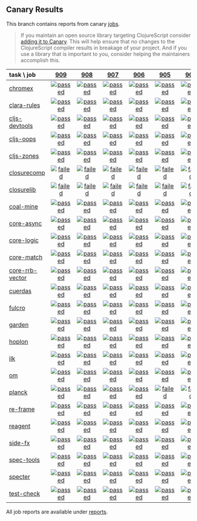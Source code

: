 ## Canary Results

This branch contains reports from canary [jobs](https://github.com/cljs-oss/canary/tree/jobs).

> If you maintain an open source library targeting ClojureScript consider [adding it to Canary](https://github.com/cljs-oss/canary/tree/master#how-to-participate). This will help ensure that no changes to the ClojureScript compiler results in breakage of your project. And if you use a library that is important to you, consider helping the maintainers accomplish this.

[//]: # (begin_overview_table)

| task \ job | <a href="reports/2019/05/10/job-000909-1.10.529-3126e1da" title="job #909 finished on 2019-05-10">909</a> | <a href="reports/2019/05/09/job-000908-1.10.528-47386d7c" title="job #908 finished on 2019-05-09">908</a> | <a href="reports/2019/05/08/job-000907-1.10.528-47386d7c" title="job #907 finished on 2019-05-08">907</a> | <a href="reports/2019/05/07/job-000906-1.10.529-f6dc3464" title="job #906 finished on 2019-05-07">906</a> | <a href="reports/2019/05/07/job-000905-1.10.529-34b6894a" title="job #905 finished on 2019-05-07">905</a> | <a href="reports/2019/05/07/job-000904-1.10.528-47386d7c" title="job #904 finished on 2019-05-07">904</a> | <a href="reports/2019/05/06/job-000903-1.10.528-47386d7c" title="job #903 finished on 2019-05-06">903</a> | <a href="reports/2019/05/05/job-000902-1.10.528-47386d7c" title="job #902 finished on 2019-05-05">902</a> | <a href="reports/2019/05/04/job-000901-1.10.528-47386d7c" title="job #901 finished on 2019-05-04">901</a> | <a href="reports/2019/05/03/job-000900-1.10.528-47386d7c" title="job #900 finished on 2019-05-03">900</a> |
| :--- | :---: | :---: | :---: | :---: | :---: | :---: | :---: | :---: | :---: | :---: |
| [chromex](https://github.com/binaryage/chromex) | <a href="reports/2019/05/10/job-000909-1.10.529-3126e1da#-chromex"><img title="passed" src="http://box.binaryage.com/s-passed.svg"><a> | <a href="reports/2019/05/09/job-000908-1.10.528-47386d7c#-chromex"><img title="passed" src="http://box.binaryage.com/s-passed.svg"><a> | <a href="reports/2019/05/08/job-000907-1.10.528-47386d7c#-chromex"><img title="passed" src="http://box.binaryage.com/s-passed.svg"><a> | <a href="reports/2019/05/07/job-000906-1.10.529-f6dc3464#-chromex"><img title="passed" src="http://box.binaryage.com/s-passed.svg"><a> | <a href="reports/2019/05/07/job-000905-1.10.529-34b6894a#-chromex"><img title="passed" src="http://box.binaryage.com/s-passed.svg"><a> | <a href="reports/2019/05/07/job-000904-1.10.528-47386d7c#-chromex"><img title="passed" src="http://box.binaryage.com/s-passed.svg"><a> | <a href="reports/2019/05/06/job-000903-1.10.528-47386d7c#-chromex"><img title="passed" src="http://box.binaryage.com/s-passed.svg"><a> | <a href="reports/2019/05/05/job-000902-1.10.528-47386d7c#-chromex"><img title="passed" src="http://box.binaryage.com/s-passed.svg"><a> | <a href="reports/2019/05/04/job-000901-1.10.528-47386d7c#-chromex"><img title="passed" src="http://box.binaryage.com/s-passed.svg"><a> | <a href="reports/2019/05/03/job-000900-1.10.528-47386d7c#-chromex"><img title="passed" src="http://box.binaryage.com/s-passed.svg"><a> |
| [clara-rules](https://github.com/cerner/clara-rules) | <a href="reports/2019/05/10/job-000909-1.10.529-3126e1da#-clara-rules"><img title="passed" src="http://box.binaryage.com/s-passed.svg"><a> | <a href="reports/2019/05/09/job-000908-1.10.528-47386d7c#-clara-rules"><img title="passed" src="http://box.binaryage.com/s-passed.svg"><a> | <a href="reports/2019/05/08/job-000907-1.10.528-47386d7c#-clara-rules"><img title="passed" src="http://box.binaryage.com/s-passed.svg"><a> | <a href="reports/2019/05/07/job-000906-1.10.529-f6dc3464#-clara-rules"><img title="passed" src="http://box.binaryage.com/s-passed.svg"><a> | <a href="reports/2019/05/07/job-000905-1.10.529-34b6894a#-clara-rules"><img title="passed" src="http://box.binaryage.com/s-passed.svg"><a> | <a href="reports/2019/05/07/job-000904-1.10.528-47386d7c#-clara-rules"><img title="passed" src="http://box.binaryage.com/s-passed.svg"><a> | <a href="reports/2019/05/06/job-000903-1.10.528-47386d7c#-clara-rules"><img title="passed" src="http://box.binaryage.com/s-passed.svg"><a> | <a href="reports/2019/05/05/job-000902-1.10.528-47386d7c#-clara-rules"><img title="passed" src="http://box.binaryage.com/s-passed.svg"><a> | <a href="reports/2019/05/04/job-000901-1.10.528-47386d7c#-clara-rules"><img title="passed" src="http://box.binaryage.com/s-passed.svg"><a> | <a href="reports/2019/05/03/job-000900-1.10.528-47386d7c#-clara-rules"><img title="passed" src="http://box.binaryage.com/s-passed.svg"><a> |
| [cljs-devtools](https://github.com/binaryage/cljs-devtools) | <a href="reports/2019/05/10/job-000909-1.10.529-3126e1da#-cljs-devtools"><img title="passed" src="http://box.binaryage.com/s-passed.svg"><a> | <a href="reports/2019/05/09/job-000908-1.10.528-47386d7c#-cljs-devtools"><img title="passed" src="http://box.binaryage.com/s-passed.svg"><a> | <a href="reports/2019/05/08/job-000907-1.10.528-47386d7c#-cljs-devtools"><img title="passed" src="http://box.binaryage.com/s-passed.svg"><a> | <a href="reports/2019/05/07/job-000906-1.10.529-f6dc3464#-cljs-devtools"><img title="passed" src="http://box.binaryage.com/s-passed.svg"><a> | <a href="reports/2019/05/07/job-000905-1.10.529-34b6894a#-cljs-devtools"><img title="passed" src="http://box.binaryage.com/s-passed.svg"><a> | <a href="reports/2019/05/07/job-000904-1.10.528-47386d7c#-cljs-devtools"><img title="passed" src="http://box.binaryage.com/s-passed.svg"><a> | <a href="reports/2019/05/06/job-000903-1.10.528-47386d7c#-cljs-devtools"><img title="passed" src="http://box.binaryage.com/s-passed.svg"><a> | <a href="reports/2019/05/05/job-000902-1.10.528-47386d7c#-cljs-devtools"><img title="passed" src="http://box.binaryage.com/s-passed.svg"><a> | <a href="reports/2019/05/04/job-000901-1.10.528-47386d7c#-cljs-devtools"><img title="passed" src="http://box.binaryage.com/s-passed.svg"><a> | <a href="reports/2019/05/03/job-000900-1.10.528-47386d7c#-cljs-devtools"><img title="passed" src="http://box.binaryage.com/s-passed.svg"><a> |
| [cljs-oops](https://github.com/binaryage/cljs-oops) | <a href="reports/2019/05/10/job-000909-1.10.529-3126e1da#-cljs-oops"><img title="passed" src="http://box.binaryage.com/s-passed.svg"><a> | <a href="reports/2019/05/09/job-000908-1.10.528-47386d7c#-cljs-oops"><img title="passed" src="http://box.binaryage.com/s-passed.svg"><a> | <a href="reports/2019/05/08/job-000907-1.10.528-47386d7c#-cljs-oops"><img title="passed" src="http://box.binaryage.com/s-passed.svg"><a> | <a href="reports/2019/05/07/job-000906-1.10.529-f6dc3464#-cljs-oops"><img title="passed" src="http://box.binaryage.com/s-passed.svg"><a> | <a href="reports/2019/05/07/job-000905-1.10.529-34b6894a#-cljs-oops"><img title="passed" src="http://box.binaryage.com/s-passed.svg"><a> | <a href="reports/2019/05/07/job-000904-1.10.528-47386d7c#-cljs-oops"><img title="passed" src="http://box.binaryage.com/s-passed.svg"><a> | <a href="reports/2019/05/06/job-000903-1.10.528-47386d7c#-cljs-oops"><img title="passed" src="http://box.binaryage.com/s-passed.svg"><a> | <a href="reports/2019/05/05/job-000902-1.10.528-47386d7c#-cljs-oops"><img title="passed" src="http://box.binaryage.com/s-passed.svg"><a> | <a href="reports/2019/05/04/job-000901-1.10.528-47386d7c#-cljs-oops"><img title="passed" src="http://box.binaryage.com/s-passed.svg"><a> | <a href="reports/2019/05/03/job-000900-1.10.528-47386d7c#-cljs-oops"><img title="passed" src="http://box.binaryage.com/s-passed.svg"><a> |
| [cljs-zones](https://github.com/binaryage/cljs-zones) | <a href="reports/2019/05/10/job-000909-1.10.529-3126e1da#-cljs-zones"><img title="passed" src="http://box.binaryage.com/s-passed.svg"><a> | <a href="reports/2019/05/09/job-000908-1.10.528-47386d7c#-cljs-zones"><img title="passed" src="http://box.binaryage.com/s-passed.svg"><a> | <a href="reports/2019/05/08/job-000907-1.10.528-47386d7c#-cljs-zones"><img title="passed" src="http://box.binaryage.com/s-passed.svg"><a> | <a href="reports/2019/05/07/job-000906-1.10.529-f6dc3464#-cljs-zones"><img title="passed" src="http://box.binaryage.com/s-passed.svg"><a> | <a href="reports/2019/05/07/job-000905-1.10.529-34b6894a#-cljs-zones"><img title="passed" src="http://box.binaryage.com/s-passed.svg"><a> | <a href="reports/2019/05/07/job-000904-1.10.528-47386d7c#-cljs-zones"><img title="passed" src="http://box.binaryage.com/s-passed.svg"><a> | <a href="reports/2019/05/06/job-000903-1.10.528-47386d7c#-cljs-zones"><img title="passed" src="http://box.binaryage.com/s-passed.svg"><a> | <a href="reports/2019/05/05/job-000902-1.10.528-47386d7c#-cljs-zones"><img title="passed" src="http://box.binaryage.com/s-passed.svg"><a> | <a href="reports/2019/05/04/job-000901-1.10.528-47386d7c#-cljs-zones"><img title="passed" src="http://box.binaryage.com/s-passed.svg"><a> | <a href="reports/2019/05/03/job-000900-1.10.528-47386d7c#-cljs-zones"><img title="passed" src="http://box.binaryage.com/s-passed.svg"><a> |
| [closurecomp](https://github.com/mfikes/closurecomp) | <a href="reports/2019/05/10/job-000909-1.10.529-3126e1da#-closurecomp"><img title="failed" src="http://box.binaryage.com/s-failed.svg"><a> | <a href="reports/2019/05/09/job-000908-1.10.528-47386d7c#-closurecomp"><img title="failed" src="http://box.binaryage.com/s-failed.svg"><a> | <a href="reports/2019/05/08/job-000907-1.10.528-47386d7c#-closurecomp"><img title="failed" src="http://box.binaryage.com/s-failed.svg"><a> | <a href="reports/2019/05/07/job-000906-1.10.529-f6dc3464#-closurecomp"><img title="failed" src="http://box.binaryage.com/s-failed.svg"><a> | <a href="reports/2019/05/07/job-000905-1.10.529-34b6894a#-closurecomp"><img title="failed" src="http://box.binaryage.com/s-failed.svg"><a> | <a href="reports/2019/05/07/job-000904-1.10.528-47386d7c#-closurecomp"><img title="failed" src="http://box.binaryage.com/s-failed.svg"><a> | <a href="reports/2019/05/06/job-000903-1.10.528-47386d7c#-closurecomp"><img title="failed" src="http://box.binaryage.com/s-failed.svg"><a> | <a href="reports/2019/05/05/job-000902-1.10.528-47386d7c#-closurecomp"><img title="failed" src="http://box.binaryage.com/s-failed.svg"><a> | <a href="reports/2019/05/04/job-000901-1.10.528-47386d7c#-closurecomp"><img title="failed" src="http://box.binaryage.com/s-failed.svg"><a> | <a href="reports/2019/05/03/job-000900-1.10.528-47386d7c#-closurecomp"><img title="failed" src="http://box.binaryage.com/s-failed.svg"><a> |
| [closurelib](https://github.com/mfikes/closurelib) | <a href="reports/2019/05/10/job-000909-1.10.529-3126e1da#-closurelib"><img title="failed" src="http://box.binaryage.com/s-failed.svg"><a> | <a href="reports/2019/05/09/job-000908-1.10.528-47386d7c#-closurelib"><img title="failed" src="http://box.binaryage.com/s-failed.svg"><a> | <a href="reports/2019/05/08/job-000907-1.10.528-47386d7c#-closurelib"><img title="failed" src="http://box.binaryage.com/s-failed.svg"><a> | <a href="reports/2019/05/07/job-000906-1.10.529-f6dc3464#-closurelib"><img title="failed" src="http://box.binaryage.com/s-failed.svg"><a> | <a href="reports/2019/05/07/job-000905-1.10.529-34b6894a#-closurelib"><img title="failed" src="http://box.binaryage.com/s-failed.svg"><a> | <a href="reports/2019/05/07/job-000904-1.10.528-47386d7c#-closurelib"><img title="failed" src="http://box.binaryage.com/s-failed.svg"><a> | <a href="reports/2019/05/06/job-000903-1.10.528-47386d7c#-closurelib"><img title="failed" src="http://box.binaryage.com/s-failed.svg"><a> | <a href="reports/2019/05/05/job-000902-1.10.528-47386d7c#-closurelib"><img title="failed" src="http://box.binaryage.com/s-failed.svg"><a> | <a href="reports/2019/05/04/job-000901-1.10.528-47386d7c#-closurelib"><img title="failed" src="http://box.binaryage.com/s-failed.svg"><a> | <a href="reports/2019/05/03/job-000900-1.10.528-47386d7c#-closurelib"><img title="failed" src="http://box.binaryage.com/s-failed.svg"><a> |
| [coal-mine](https://github.com/mfikes/coal-mine) | <a href="reports/2019/05/10/job-000909-1.10.529-3126e1da#-coal-mine"><img title="passed" src="http://box.binaryage.com/s-passed.svg"><a> | <a href="reports/2019/05/09/job-000908-1.10.528-47386d7c#-coal-mine"><img title="passed" src="http://box.binaryage.com/s-passed.svg"><a> | <a href="reports/2019/05/08/job-000907-1.10.528-47386d7c#-coal-mine"><img title="passed" src="http://box.binaryage.com/s-passed.svg"><a> | <a href="reports/2019/05/07/job-000906-1.10.529-f6dc3464#-coal-mine"><img title="passed" src="http://box.binaryage.com/s-passed.svg"><a> | <a href="reports/2019/05/07/job-000905-1.10.529-34b6894a#-coal-mine"><img title="passed" src="http://box.binaryage.com/s-passed.svg"><a> | <a href="reports/2019/05/07/job-000904-1.10.528-47386d7c#-coal-mine"><img title="passed" src="http://box.binaryage.com/s-passed.svg"><a> | <a href="reports/2019/05/06/job-000903-1.10.528-47386d7c#-coal-mine"><img title="passed" src="http://box.binaryage.com/s-passed.svg"><a> | <a href="reports/2019/05/05/job-000902-1.10.528-47386d7c#-coal-mine"><img title="passed" src="http://box.binaryage.com/s-passed.svg"><a> | <a href="reports/2019/05/04/job-000901-1.10.528-47386d7c#-coal-mine"><img title="passed" src="http://box.binaryage.com/s-passed.svg"><a> | <a href="reports/2019/05/03/job-000900-1.10.528-47386d7c#-coal-mine"><img title="passed" src="http://box.binaryage.com/s-passed.svg"><a> |
| [core-async](https://github.com/clojure/core.async) | <a href="reports/2019/05/10/job-000909-1.10.529-3126e1da#-core-async"><img title="passed" src="http://box.binaryage.com/s-passed.svg"><a> | <a href="reports/2019/05/09/job-000908-1.10.528-47386d7c#-core-async"><img title="passed" src="http://box.binaryage.com/s-passed.svg"><a> | <a href="reports/2019/05/08/job-000907-1.10.528-47386d7c#-core-async"><img title="passed" src="http://box.binaryage.com/s-passed.svg"><a> | <a href="reports/2019/05/07/job-000906-1.10.529-f6dc3464#-core-async"><img title="passed" src="http://box.binaryage.com/s-passed.svg"><a> | <a href="reports/2019/05/07/job-000905-1.10.529-34b6894a#-core-async"><img title="passed" src="http://box.binaryage.com/s-passed.svg"><a> | <a href="reports/2019/05/07/job-000904-1.10.528-47386d7c#-core-async"><img title="passed" src="http://box.binaryage.com/s-passed.svg"><a> | <a href="reports/2019/05/06/job-000903-1.10.528-47386d7c#-core-async"><img title="passed" src="http://box.binaryage.com/s-passed.svg"><a> | <a href="reports/2019/05/05/job-000902-1.10.528-47386d7c#-core-async"><img title="passed" src="http://box.binaryage.com/s-passed.svg"><a> | <a href="reports/2019/05/04/job-000901-1.10.528-47386d7c#-core-async"><img title="passed" src="http://box.binaryage.com/s-passed.svg"><a> | <a href="reports/2019/05/03/job-000900-1.10.528-47386d7c#-core-async"><img title="passed" src="http://box.binaryage.com/s-passed.svg"><a> |
| [core-logic](https://github.com/clojure/core.logic) | <a href="reports/2019/05/10/job-000909-1.10.529-3126e1da#-core-logic"><img title="passed" src="http://box.binaryage.com/s-passed.svg"><a> | <a href="reports/2019/05/09/job-000908-1.10.528-47386d7c#-core-logic"><img title="passed" src="http://box.binaryage.com/s-passed.svg"><a> | <a href="reports/2019/05/08/job-000907-1.10.528-47386d7c#-core-logic"><img title="passed" src="http://box.binaryage.com/s-passed.svg"><a> | <a href="reports/2019/05/07/job-000906-1.10.529-f6dc3464#-core-logic"><img title="passed" src="http://box.binaryage.com/s-passed.svg"><a> | <a href="reports/2019/05/07/job-000905-1.10.529-34b6894a#-core-logic"><img title="passed" src="http://box.binaryage.com/s-passed.svg"><a> | <a href="reports/2019/05/07/job-000904-1.10.528-47386d7c#-core-logic"><img title="passed" src="http://box.binaryage.com/s-passed.svg"><a> | <a href="reports/2019/05/06/job-000903-1.10.528-47386d7c#-core-logic"><img title="passed" src="http://box.binaryage.com/s-passed.svg"><a> | <a href="reports/2019/05/05/job-000902-1.10.528-47386d7c#-core-logic"><img title="passed" src="http://box.binaryage.com/s-passed.svg"><a> | <a href="reports/2019/05/04/job-000901-1.10.528-47386d7c#-core-logic"><img title="passed" src="http://box.binaryage.com/s-passed.svg"><a> | <a href="reports/2019/05/03/job-000900-1.10.528-47386d7c#-core-logic"><img title="passed" src="http://box.binaryage.com/s-passed.svg"><a> |
| [core-match](https://github.com/clojure/core.match) | <a href="reports/2019/05/10/job-000909-1.10.529-3126e1da#-core-match"><img title="passed" src="http://box.binaryage.com/s-passed.svg"><a> | <a href="reports/2019/05/09/job-000908-1.10.528-47386d7c#-core-match"><img title="passed" src="http://box.binaryage.com/s-passed.svg"><a> | <a href="reports/2019/05/08/job-000907-1.10.528-47386d7c#-core-match"><img title="passed" src="http://box.binaryage.com/s-passed.svg"><a> | <a href="reports/2019/05/07/job-000906-1.10.529-f6dc3464#-core-match"><img title="passed" src="http://box.binaryage.com/s-passed.svg"><a> | <a href="reports/2019/05/07/job-000905-1.10.529-34b6894a#-core-match"><img title="passed" src="http://box.binaryage.com/s-passed.svg"><a> | <a href="reports/2019/05/07/job-000904-1.10.528-47386d7c#-core-match"><img title="passed" src="http://box.binaryage.com/s-passed.svg"><a> | <a href="reports/2019/05/06/job-000903-1.10.528-47386d7c#-core-match"><img title="passed" src="http://box.binaryage.com/s-passed.svg"><a> | <a href="reports/2019/05/05/job-000902-1.10.528-47386d7c#-core-match"><img title="passed" src="http://box.binaryage.com/s-passed.svg"><a> | <a href="reports/2019/05/04/job-000901-1.10.528-47386d7c#-core-match"><img title="passed" src="http://box.binaryage.com/s-passed.svg"><a> | <a href="reports/2019/05/03/job-000900-1.10.528-47386d7c#-core-match"><img title="passed" src="http://box.binaryage.com/s-passed.svg"><a> |
| [core-rrb-vector](https://github.com/clojure/core.rrb-vector) | <a href="reports/2019/05/10/job-000909-1.10.529-3126e1da#-core-rrb-vector"><img title="passed" src="http://box.binaryage.com/s-passed.svg"><a> | <a href="reports/2019/05/09/job-000908-1.10.528-47386d7c#-core-rrb-vector"><img title="passed" src="http://box.binaryage.com/s-passed.svg"><a> | <a href="reports/2019/05/08/job-000907-1.10.528-47386d7c#-core-rrb-vector"><img title="passed" src="http://box.binaryage.com/s-passed.svg"><a> | <a href="reports/2019/05/07/job-000906-1.10.529-f6dc3464#-core-rrb-vector"><img title="passed" src="http://box.binaryage.com/s-passed.svg"><a> | <a href="reports/2019/05/07/job-000905-1.10.529-34b6894a#-core-rrb-vector"><img title="passed" src="http://box.binaryage.com/s-passed.svg"><a> | <a href="reports/2019/05/07/job-000904-1.10.528-47386d7c#-core-rrb-vector"><img title="passed" src="http://box.binaryage.com/s-passed.svg"><a> | <a href="reports/2019/05/06/job-000903-1.10.528-47386d7c#-core-rrb-vector"><img title="passed" src="http://box.binaryage.com/s-passed.svg"><a> | <a href="reports/2019/05/05/job-000902-1.10.528-47386d7c#-core-rrb-vector"><img title="passed" src="http://box.binaryage.com/s-passed.svg"><a> | <a href="reports/2019/05/04/job-000901-1.10.528-47386d7c#-core-rrb-vector"><img title="passed" src="http://box.binaryage.com/s-passed.svg"><a> | <a href="reports/2019/05/03/job-000900-1.10.528-47386d7c#-core-rrb-vector"><img title="passed" src="http://box.binaryage.com/s-passed.svg"><a> |
| [cuerdas](https://github.com/funcool/cuerdas) | <a href="reports/2019/05/10/job-000909-1.10.529-3126e1da#-cuerdas"><img title="passed" src="http://box.binaryage.com/s-passed.svg"><a> | <a href="reports/2019/05/09/job-000908-1.10.528-47386d7c#-cuerdas"><img title="passed" src="http://box.binaryage.com/s-passed.svg"><a> | <a href="reports/2019/05/08/job-000907-1.10.528-47386d7c#-cuerdas"><img title="passed" src="http://box.binaryage.com/s-passed.svg"><a> | <a href="reports/2019/05/07/job-000906-1.10.529-f6dc3464#-cuerdas"><img title="passed" src="http://box.binaryage.com/s-passed.svg"><a> | <a href="reports/2019/05/07/job-000905-1.10.529-34b6894a#-cuerdas"><img title="passed" src="http://box.binaryage.com/s-passed.svg"><a> | <a href="reports/2019/05/07/job-000904-1.10.528-47386d7c#-cuerdas"><img title="passed" src="http://box.binaryage.com/s-passed.svg"><a> | <a href="reports/2019/05/06/job-000903-1.10.528-47386d7c#-cuerdas"><img title="passed" src="http://box.binaryage.com/s-passed.svg"><a> | <a href="reports/2019/05/05/job-000902-1.10.528-47386d7c#-cuerdas"><img title="passed" src="http://box.binaryage.com/s-passed.svg"><a> | <a href="reports/2019/05/04/job-000901-1.10.528-47386d7c#-cuerdas"><img title="passed" src="http://box.binaryage.com/s-passed.svg"><a> | <a href="reports/2019/05/03/job-000900-1.10.528-47386d7c#-cuerdas"><img title="passed" src="http://box.binaryage.com/s-passed.svg"><a> |
| [fulcro](https://github.com/fulcrologic/fulcro) | <a href="reports/2019/05/10/job-000909-1.10.529-3126e1da#-fulcro"><img title="passed" src="http://box.binaryage.com/s-passed.svg"><a> | <a href="reports/2019/05/09/job-000908-1.10.528-47386d7c#-fulcro"><img title="passed" src="http://box.binaryage.com/s-passed.svg"><a> | <a href="reports/2019/05/08/job-000907-1.10.528-47386d7c#-fulcro"><img title="passed" src="http://box.binaryage.com/s-passed.svg"><a> | <a href="reports/2019/05/07/job-000906-1.10.529-f6dc3464#-fulcro"><img title="passed" src="http://box.binaryage.com/s-passed.svg"><a> | <a href="reports/2019/05/07/job-000905-1.10.529-34b6894a#-fulcro"><img title="passed" src="http://box.binaryage.com/s-passed.svg"><a> | <a href="reports/2019/05/07/job-000904-1.10.528-47386d7c#-fulcro"><img title="passed" src="http://box.binaryage.com/s-passed.svg"><a> | <a href="reports/2019/05/06/job-000903-1.10.528-47386d7c#-fulcro"><img title="passed" src="http://box.binaryage.com/s-passed.svg"><a> | <a href="reports/2019/05/05/job-000902-1.10.528-47386d7c#-fulcro"><img title="passed" src="http://box.binaryage.com/s-passed.svg"><a> | <a href="reports/2019/05/04/job-000901-1.10.528-47386d7c#-fulcro"><img title="passed" src="http://box.binaryage.com/s-passed.svg"><a> | <a href="reports/2019/05/03/job-000900-1.10.528-47386d7c#-fulcro"><img title="passed" src="http://box.binaryage.com/s-passed.svg"><a> |
| [garden](https://github.com/noprompt/garden) | <a href="reports/2019/05/10/job-000909-1.10.529-3126e1da#-garden"><img title="passed" src="http://box.binaryage.com/s-passed.svg"><a> | <a href="reports/2019/05/09/job-000908-1.10.528-47386d7c#-garden"><img title="passed" src="http://box.binaryage.com/s-passed.svg"><a> | <a href="reports/2019/05/08/job-000907-1.10.528-47386d7c#-garden"><img title="passed" src="http://box.binaryage.com/s-passed.svg"><a> | <a href="reports/2019/05/07/job-000906-1.10.529-f6dc3464#-garden"><img title="passed" src="http://box.binaryage.com/s-passed.svg"><a> | <a href="reports/2019/05/07/job-000905-1.10.529-34b6894a#-garden"><img title="passed" src="http://box.binaryage.com/s-passed.svg"><a> | <a href="reports/2019/05/07/job-000904-1.10.528-47386d7c#-garden"><img title="passed" src="http://box.binaryage.com/s-passed.svg"><a> | <a href="reports/2019/05/06/job-000903-1.10.528-47386d7c#-garden"><img title="passed" src="http://box.binaryage.com/s-passed.svg"><a> | <a href="reports/2019/05/05/job-000902-1.10.528-47386d7c#-garden"><img title="passed" src="http://box.binaryage.com/s-passed.svg"><a> | <a href="reports/2019/05/04/job-000901-1.10.528-47386d7c#-garden"><img title="passed" src="http://box.binaryage.com/s-passed.svg"><a> | <a href="reports/2019/05/03/job-000900-1.10.528-47386d7c#-garden"><img title="passed" src="http://box.binaryage.com/s-passed.svg"><a> |
| [hoplon](https://github.com/hoplon/hoplon) | <a href="reports/2019/05/10/job-000909-1.10.529-3126e1da#-hoplon"><img title="passed" src="http://box.binaryage.com/s-passed.svg"><a> | <a href="reports/2019/05/09/job-000908-1.10.528-47386d7c#-hoplon"><img title="passed" src="http://box.binaryage.com/s-passed.svg"><a> | <a href="reports/2019/05/08/job-000907-1.10.528-47386d7c#-hoplon"><img title="passed" src="http://box.binaryage.com/s-passed.svg"><a> | <a href="reports/2019/05/07/job-000906-1.10.529-f6dc3464#-hoplon"><img title="passed" src="http://box.binaryage.com/s-passed.svg"><a> | <a href="reports/2019/05/07/job-000905-1.10.529-34b6894a#-hoplon"><img title="passed" src="http://box.binaryage.com/s-passed.svg"><a> | <a href="reports/2019/05/07/job-000904-1.10.528-47386d7c#-hoplon"><img title="passed" src="http://box.binaryage.com/s-passed.svg"><a> | <a href="reports/2019/05/06/job-000903-1.10.528-47386d7c#-hoplon"><img title="passed" src="http://box.binaryage.com/s-passed.svg"><a> | <a href="reports/2019/05/05/job-000902-1.10.528-47386d7c#-hoplon"><img title="passed" src="http://box.binaryage.com/s-passed.svg"><a> | <a href="reports/2019/05/04/job-000901-1.10.528-47386d7c#-hoplon"><img title="passed" src="http://box.binaryage.com/s-passed.svg"><a> | <a href="reports/2019/05/03/job-000900-1.10.528-47386d7c#-hoplon"><img title="passed" src="http://box.binaryage.com/s-passed.svg"><a> |
| [ilk](https://github.com/mfikes/ilk) | <a href="reports/2019/05/10/job-000909-1.10.529-3126e1da#-ilk"><img title="passed" src="http://box.binaryage.com/s-passed.svg"><a> | <a href="reports/2019/05/09/job-000908-1.10.528-47386d7c#-ilk"><img title="passed" src="http://box.binaryage.com/s-passed.svg"><a> | <a href="reports/2019/05/08/job-000907-1.10.528-47386d7c#-ilk"><img title="passed" src="http://box.binaryage.com/s-passed.svg"><a> | <a href="reports/2019/05/07/job-000906-1.10.529-f6dc3464#-ilk"><img title="passed" src="http://box.binaryage.com/s-passed.svg"><a> | <a href="reports/2019/05/07/job-000905-1.10.529-34b6894a#-ilk"><img title="passed" src="http://box.binaryage.com/s-passed.svg"><a> | <a href="reports/2019/05/07/job-000904-1.10.528-47386d7c#-ilk"><img title="passed" src="http://box.binaryage.com/s-passed.svg"><a> | <a href="reports/2019/05/06/job-000903-1.10.528-47386d7c#-ilk"><img title="passed" src="http://box.binaryage.com/s-passed.svg"><a> | <a href="reports/2019/05/05/job-000902-1.10.528-47386d7c#-ilk"><img title="passed" src="http://box.binaryage.com/s-passed.svg"><a> | <a href="reports/2019/05/04/job-000901-1.10.528-47386d7c#-ilk"><img title="passed" src="http://box.binaryage.com/s-passed.svg"><a> | <a href="reports/2019/05/03/job-000900-1.10.528-47386d7c#-ilk"><img title="passed" src="http://box.binaryage.com/s-passed.svg"><a> |
| [om](https://github.com/omcljs/om) | <a href="reports/2019/05/10/job-000909-1.10.529-3126e1da#-om"><img title="passed" src="http://box.binaryage.com/s-passed.svg"><a> | <a href="reports/2019/05/09/job-000908-1.10.528-47386d7c#-om"><img title="passed" src="http://box.binaryage.com/s-passed.svg"><a> | <a href="reports/2019/05/08/job-000907-1.10.528-47386d7c#-om"><img title="passed" src="http://box.binaryage.com/s-passed.svg"><a> | <a href="reports/2019/05/07/job-000906-1.10.529-f6dc3464#-om"><img title="passed" src="http://box.binaryage.com/s-passed.svg"><a> | <a href="reports/2019/05/07/job-000905-1.10.529-34b6894a#-om"><img title="passed" src="http://box.binaryage.com/s-passed.svg"><a> | <a href="reports/2019/05/07/job-000904-1.10.528-47386d7c#-om"><img title="passed" src="http://box.binaryage.com/s-passed.svg"><a> | <a href="reports/2019/05/06/job-000903-1.10.528-47386d7c#-om"><img title="passed" src="http://box.binaryage.com/s-passed.svg"><a> | <a href="reports/2019/05/05/job-000902-1.10.528-47386d7c#-om"><img title="passed" src="http://box.binaryage.com/s-passed.svg"><a> | <a href="reports/2019/05/04/job-000901-1.10.528-47386d7c#-om"><img title="passed" src="http://box.binaryage.com/s-passed.svg"><a> | <a href="reports/2019/05/03/job-000900-1.10.528-47386d7c#-om"><img title="passed" src="http://box.binaryage.com/s-passed.svg"><a> |
| [planck](https://github.com/planck-repl/planck) | <a href="reports/2019/05/10/job-000909-1.10.529-3126e1da#-planck"><img title="passed" src="http://box.binaryage.com/s-passed.svg"><a> | <a href="reports/2019/05/09/job-000908-1.10.528-47386d7c#-planck"><img title="passed" src="http://box.binaryage.com/s-passed.svg"><a> | <a href="reports/2019/05/08/job-000907-1.10.528-47386d7c#-planck"><img title="passed" src="http://box.binaryage.com/s-passed.svg"><a> | <a href="reports/2019/05/07/job-000906-1.10.529-f6dc3464#-planck"><img title="passed" src="http://box.binaryage.com/s-passed.svg"><a> | <a href="reports/2019/05/07/job-000905-1.10.529-34b6894a#-planck"><img title="failed" src="http://box.binaryage.com/s-failed.svg"><a> | <a href="reports/2019/05/07/job-000904-1.10.528-47386d7c#-planck"><img title="failed" src="http://box.binaryage.com/s-failed.svg"><a> | <a href="reports/2019/05/06/job-000903-1.10.528-47386d7c#-planck"><img title="failed" src="http://box.binaryage.com/s-failed.svg"><a> | <a href="reports/2019/05/05/job-000902-1.10.528-47386d7c#-planck"><img title="failed" src="http://box.binaryage.com/s-failed.svg"><a> | <a href="reports/2019/05/04/job-000901-1.10.528-47386d7c#-planck"><img title="passed" src="http://box.binaryage.com/s-passed.svg"><a> | <a href="reports/2019/05/03/job-000900-1.10.528-47386d7c#-planck"><img title="passed" src="http://box.binaryage.com/s-passed.svg"><a> |
| [re-frame](https://github.com/Day8/re-frame) | <a href="reports/2019/05/10/job-000909-1.10.529-3126e1da#-re-frame"><img title="passed" src="http://box.binaryage.com/s-passed.svg"><a> | <a href="reports/2019/05/09/job-000908-1.10.528-47386d7c#-re-frame"><img title="passed" src="http://box.binaryage.com/s-passed.svg"><a> | <a href="reports/2019/05/08/job-000907-1.10.528-47386d7c#-re-frame"><img title="passed" src="http://box.binaryage.com/s-passed.svg"><a> | <a href="reports/2019/05/07/job-000906-1.10.529-f6dc3464#-re-frame"><img title="passed" src="http://box.binaryage.com/s-passed.svg"><a> | <a href="reports/2019/05/07/job-000905-1.10.529-34b6894a#-re-frame"><img title="passed" src="http://box.binaryage.com/s-passed.svg"><a> | <a href="reports/2019/05/07/job-000904-1.10.528-47386d7c#-re-frame"><img title="passed" src="http://box.binaryage.com/s-passed.svg"><a> | <a href="reports/2019/05/06/job-000903-1.10.528-47386d7c#-re-frame"><img title="passed" src="http://box.binaryage.com/s-passed.svg"><a> | <a href="reports/2019/05/05/job-000902-1.10.528-47386d7c#-re-frame"><img title="passed" src="http://box.binaryage.com/s-passed.svg"><a> | <a href="reports/2019/05/04/job-000901-1.10.528-47386d7c#-re-frame"><img title="passed" src="http://box.binaryage.com/s-passed.svg"><a> | <a href="reports/2019/05/03/job-000900-1.10.528-47386d7c#-re-frame"><img title="passed" src="http://box.binaryage.com/s-passed.svg"><a> |
| [reagent](https://github.com/reagent-project/reagent) | <a href="reports/2019/05/10/job-000909-1.10.529-3126e1da#-reagent"><img title="passed" src="http://box.binaryage.com/s-passed.svg"><a> | <a href="reports/2019/05/09/job-000908-1.10.528-47386d7c#-reagent"><img title="passed" src="http://box.binaryage.com/s-passed.svg"><a> | <a href="reports/2019/05/08/job-000907-1.10.528-47386d7c#-reagent"><img title="passed" src="http://box.binaryage.com/s-passed.svg"><a> | <a href="reports/2019/05/07/job-000906-1.10.529-f6dc3464#-reagent"><img title="passed" src="http://box.binaryage.com/s-passed.svg"><a> | <a href="reports/2019/05/07/job-000905-1.10.529-34b6894a#-reagent"><img title="passed" src="http://box.binaryage.com/s-passed.svg"><a> | <a href="reports/2019/05/07/job-000904-1.10.528-47386d7c#-reagent"><img title="passed" src="http://box.binaryage.com/s-passed.svg"><a> | <a href="reports/2019/05/06/job-000903-1.10.528-47386d7c#-reagent"><img title="passed" src="http://box.binaryage.com/s-passed.svg"><a> | <a href="reports/2019/05/05/job-000902-1.10.528-47386d7c#-reagent"><img title="passed" src="http://box.binaryage.com/s-passed.svg"><a> | <a href="reports/2019/05/04/job-000901-1.10.528-47386d7c#-reagent"><img title="passed" src="http://box.binaryage.com/s-passed.svg"><a> | <a href="reports/2019/05/03/job-000900-1.10.528-47386d7c#-reagent"><img title="passed" src="http://box.binaryage.com/s-passed.svg"><a> |
| [side-fx](https://github.com/cljsrn/side-fx) | <a href="reports/2019/05/10/job-000909-1.10.529-3126e1da#-side-fx"><img title="passed" src="http://box.binaryage.com/s-passed.svg"><a> | <a href="reports/2019/05/09/job-000908-1.10.528-47386d7c#-side-fx"><img title="passed" src="http://box.binaryage.com/s-passed.svg"><a> | <a href="reports/2019/05/08/job-000907-1.10.528-47386d7c#-side-fx"><img title="passed" src="http://box.binaryage.com/s-passed.svg"><a> | <a href="reports/2019/05/07/job-000906-1.10.529-f6dc3464#-side-fx"><img title="passed" src="http://box.binaryage.com/s-passed.svg"><a> | <a href="reports/2019/05/07/job-000905-1.10.529-34b6894a#-side-fx"><img title="passed" src="http://box.binaryage.com/s-passed.svg"><a> | <a href="reports/2019/05/07/job-000904-1.10.528-47386d7c#-side-fx"><img title="passed" src="http://box.binaryage.com/s-passed.svg"><a> | <a href="reports/2019/05/06/job-000903-1.10.528-47386d7c#-side-fx"><img title="passed" src="http://box.binaryage.com/s-passed.svg"><a> | <a href="reports/2019/05/05/job-000902-1.10.528-47386d7c#-side-fx"><img title="passed" src="http://box.binaryage.com/s-passed.svg"><a> | <a href="reports/2019/05/04/job-000901-1.10.528-47386d7c#-side-fx"><img title="passed" src="http://box.binaryage.com/s-passed.svg"><a> | <a href="reports/2019/05/03/job-000900-1.10.528-47386d7c#-side-fx"><img title="passed" src="http://box.binaryage.com/s-passed.svg"><a> |
| [spec-tools](https://github.com/metosin/spec-tools) | <a href="reports/2019/05/10/job-000909-1.10.529-3126e1da#-spec-tools"><img title="passed" src="http://box.binaryage.com/s-passed.svg"><a> | <a href="reports/2019/05/09/job-000908-1.10.528-47386d7c#-spec-tools"><img title="passed" src="http://box.binaryage.com/s-passed.svg"><a> | <a href="reports/2019/05/08/job-000907-1.10.528-47386d7c#-spec-tools"><img title="passed" src="http://box.binaryage.com/s-passed.svg"><a> | <a href="reports/2019/05/07/job-000906-1.10.529-f6dc3464#-spec-tools"><img title="passed" src="http://box.binaryage.com/s-passed.svg"><a> | <a href="reports/2019/05/07/job-000905-1.10.529-34b6894a#-spec-tools"><img title="passed" src="http://box.binaryage.com/s-passed.svg"><a> | <a href="reports/2019/05/07/job-000904-1.10.528-47386d7c#-spec-tools"><img title="passed" src="http://box.binaryage.com/s-passed.svg"><a> | <a href="reports/2019/05/06/job-000903-1.10.528-47386d7c#-spec-tools"><img title="passed" src="http://box.binaryage.com/s-passed.svg"><a> | <a href="reports/2019/05/05/job-000902-1.10.528-47386d7c#-spec-tools"><img title="passed" src="http://box.binaryage.com/s-passed.svg"><a> | <a href="reports/2019/05/04/job-000901-1.10.528-47386d7c#-spec-tools"><img title="passed" src="http://box.binaryage.com/s-passed.svg"><a> | <a href="reports/2019/05/03/job-000900-1.10.528-47386d7c#-spec-tools"><img title="passed" src="http://box.binaryage.com/s-passed.svg"><a> |
| [specter](https://github.com/nathanmarz/specter) | <a href="reports/2019/05/10/job-000909-1.10.529-3126e1da#-specter"><img title="passed" src="http://box.binaryage.com/s-passed.svg"><a> | <a href="reports/2019/05/09/job-000908-1.10.528-47386d7c#-specter"><img title="passed" src="http://box.binaryage.com/s-passed.svg"><a> | <a href="reports/2019/05/08/job-000907-1.10.528-47386d7c#-specter"><img title="passed" src="http://box.binaryage.com/s-passed.svg"><a> | <a href="reports/2019/05/07/job-000906-1.10.529-f6dc3464#-specter"><img title="passed" src="http://box.binaryage.com/s-passed.svg"><a> | <a href="reports/2019/05/07/job-000905-1.10.529-34b6894a#-specter"><img title="passed" src="http://box.binaryage.com/s-passed.svg"><a> | <a href="reports/2019/05/07/job-000904-1.10.528-47386d7c#-specter"><img title="passed" src="http://box.binaryage.com/s-passed.svg"><a> | <a href="reports/2019/05/06/job-000903-1.10.528-47386d7c#-specter"><img title="passed" src="http://box.binaryage.com/s-passed.svg"><a> | <a href="reports/2019/05/05/job-000902-1.10.528-47386d7c#-specter"><img title="passed" src="http://box.binaryage.com/s-passed.svg"><a> | <a href="reports/2019/05/04/job-000901-1.10.528-47386d7c#-specter"><img title="passed" src="http://box.binaryage.com/s-passed.svg"><a> | <a href="reports/2019/05/03/job-000900-1.10.528-47386d7c#-specter"><img title="passed" src="http://box.binaryage.com/s-passed.svg"><a> |
| [test-check](https://github.com/clojure/test.check) | <a href="reports/2019/05/10/job-000909-1.10.529-3126e1da#-test-check"><img title="passed" src="http://box.binaryage.com/s-passed.svg"><a> | <a href="reports/2019/05/09/job-000908-1.10.528-47386d7c#-test-check"><img title="passed" src="http://box.binaryage.com/s-passed.svg"><a> | <a href="reports/2019/05/08/job-000907-1.10.528-47386d7c#-test-check"><img title="passed" src="http://box.binaryage.com/s-passed.svg"><a> | <a href="reports/2019/05/07/job-000906-1.10.529-f6dc3464#-test-check"><img title="passed" src="http://box.binaryage.com/s-passed.svg"><a> | <a href="reports/2019/05/07/job-000905-1.10.529-34b6894a#-test-check"><img title="passed" src="http://box.binaryage.com/s-passed.svg"><a> | <a href="reports/2019/05/07/job-000904-1.10.528-47386d7c#-test-check"><img title="passed" src="http://box.binaryage.com/s-passed.svg"><a> | <a href="reports/2019/05/06/job-000903-1.10.528-47386d7c#-test-check"><img title="passed" src="http://box.binaryage.com/s-passed.svg"><a> | <a href="reports/2019/05/05/job-000902-1.10.528-47386d7c#-test-check"><img title="passed" src="http://box.binaryage.com/s-passed.svg"><a> | <a href="reports/2019/05/04/job-000901-1.10.528-47386d7c#-test-check"><img title="passed" src="http://box.binaryage.com/s-passed.svg"><a> | <a href="reports/2019/05/03/job-000900-1.10.528-47386d7c#-test-check"><img title="passed" src="http://box.binaryage.com/s-passed.svg"><a> |

[//]: # (end_overview_table)

All job reports are available under [reports](reports).
